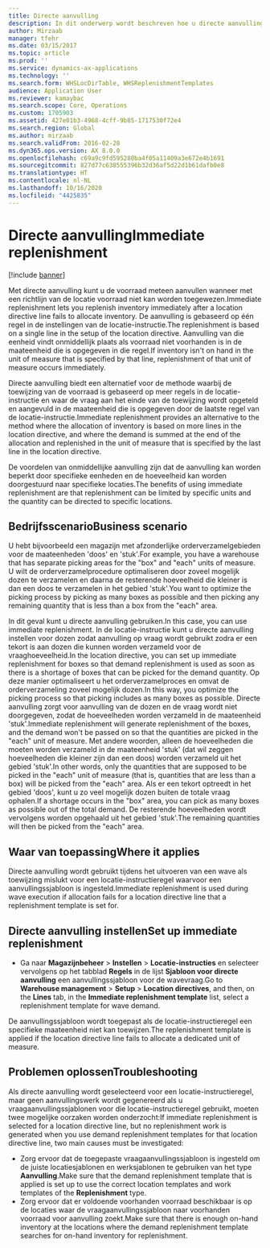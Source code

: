```yaml
---
title: Directe aanvulling
description: In dit onderwerp wordt beschreven hoe u directe aanvulling kunt gebruiken voor het aanvullen van voorraad wanneer met een richtlijn van de locatie voorraad niet kan worden toegewezen.
author: Mirzaab
manager: tfehr
ms.date: 03/15/2017
ms.topic: article
ms.prod: ''
ms.service: dynamics-ax-applications
ms.technology: ''
ms.search.form: WHSLocDirTable, WHSReplenishmentTemplates
audience: Application User
ms.reviewer: kamaybac
ms.search.scope: Core, Operations
ms.custom: 1705903
ms.assetid: 427e01b3-4968-4cff-9b85-1717530f72e4
ms.search.region: Global
ms.author: mirzaab
ms.search.validFrom: 2016-02-28
ms.dyn365.ops.version: AX 8.0.0
ms.openlocfilehash: c69a9c9fd595280ba4f05a11409a3e672e4b1691
ms.sourcegitcommit: 827d77c638555396b32d36af5d22d1b61dafb0e8
ms.translationtype: HT
ms.contentlocale: nl-NL
ms.lasthandoff: 10/16/2020
ms.locfileid: "4425835"
---
```

# <a name="immediate-replenishment"></a><span data-ttu-id="f0b03-103">Directe aanvulling</span><span class="sxs-lookup"><span data-stu-id="f0b03-103">Immediate replenishment</span></span>

[!include [banner](../includes/banner.md)]

<span data-ttu-id="f0b03-104">Met directe aanvulling kunt u de voorraad meteen aanvullen wanneer met een richtlijn van de locatie voorraad niet kan worden toegewezen.</span><span class="sxs-lookup"><span data-stu-id="f0b03-104">Immediate replenishment lets you replenish inventory immediately after a location directive line fails to allocate inventory.</span></span> <span data-ttu-id="f0b03-105">De aanvulling is gebaseerd op één regel in de instellingen van de locatie-instructie.</span><span class="sxs-lookup"><span data-stu-id="f0b03-105">The replenishment is based on a single line in the setup of the location directive.</span></span> <span data-ttu-id="f0b03-106">Aanvulling van die eenheid vindt onmiddellijk plaats als voorraad niet voorhanden is in de maateenheid die is opgegeven in die regel.</span><span class="sxs-lookup"><span data-stu-id="f0b03-106">If inventory isn't on hand in the unit of measure that is specified by that line, replenishment of that unit of measure occurs immediately.</span></span>

<span data-ttu-id="f0b03-107">Directe aanvulling biedt een alternatief voor de methode waarbij de toewijzing van de voorraad is gebaseerd op meer regels in de locatie-instructie en waar de vraag aan het einde van de toewijzing wordt opgeteld en aangevuld in de maateenheid die is opgegeven door de laatste regel van de locatie-instructie.</span><span class="sxs-lookup"><span data-stu-id="f0b03-107">Immediate replenishment provides an alternative to the method where the allocation of inventory is based on more lines in the location directive, and where the demand is summed at the end of the allocation and replenished in the unit of measure that is specified by the last line in the location directive.</span></span>

<span data-ttu-id="f0b03-108">De voordelen van onmiddellijke aanvulling zijn dat de aanvulling kan worden beperkt door specifieke eenheden en de hoeveelheid kan worden doorgestuurd naar specifieke locaties.</span><span class="sxs-lookup"><span data-stu-id="f0b03-108">The benefits of using immediate replenishment are that replenishment can be limited by specific units and the quantity can be directed to specific locations.</span></span>

## <a name="business-scenario"></a><span data-ttu-id="f0b03-109">Bedrijfsscenario</span><span class="sxs-lookup"><span data-stu-id="f0b03-109">Business scenario</span></span>

<span data-ttu-id="f0b03-110">U hebt bijvoorbeeld een magazijn met afzonderlijke orderverzamelgebieden voor de maateenheden 'doos' en 'stuk'.</span><span class="sxs-lookup"><span data-stu-id="f0b03-110">For example, you have a warehouse that has separate picking areas for the "box" and "each" units of measure.</span></span> <span data-ttu-id="f0b03-111">U wilt de orderverzamelprocedure optimaliseren door zoveel mogelijk dozen te verzamelen en daarna de resterende hoeveelheid die kleiner is dan een doos te verzamelen in het gebied 'stuk'.</span><span class="sxs-lookup"><span data-stu-id="f0b03-111">You want to optimize the picking process by picking as many boxes as possible and then picking any remaining quantity that is less than a box from the "each" area.</span></span>

<span data-ttu-id="f0b03-112">In dit geval kunt u directe aanvulling gebruiken.</span><span class="sxs-lookup"><span data-stu-id="f0b03-112">In this case, you can use immediate replenishment.</span></span> <span data-ttu-id="f0b03-113">In de locatie-instructie kunt u directe aanvulling instellen voor dozen zodat aanvulling op vraag wordt gebruikt zodra er een tekort is aan dozen die kunnen worden verzameld voor de vraaghoeveelheid.</span><span class="sxs-lookup"><span data-stu-id="f0b03-113">In the location directive, you can set up immediate replenishment for boxes so that demand replenishment is used as soon as there is a shortage of boxes that can be picked for the demand quantity.</span></span> <span data-ttu-id="f0b03-114">Op deze manier optimaliseert u het orderverzamelproces en omvat de orderverzameling zoveel mogelijk dozen.</span><span class="sxs-lookup"><span data-stu-id="f0b03-114">In this way, you optimize the picking process so that picking includes as many boxes as possible.</span></span> <span data-ttu-id="f0b03-115">Directe aanvulling zorgt voor aanvulling van de dozen en de vraag wordt niet doorgegeven, zodat de hoeveelheden worden verzameld in de maateenheid 'stuk'.</span><span class="sxs-lookup"><span data-stu-id="f0b03-115">Immediate replenishment will generate replenishment of the boxes, and the demand won't be passed on so that the quantities are picked in the "each" unit of measure.</span></span> <span data-ttu-id="f0b03-116">Met andere woorden, alleen de hoeveelheden die moeten worden verzameld in de maateenheid 'stuk' (dat wil zeggen hoeveelheden die kleiner zijn dan een doos) worden verzameld uit het gebied 'stuk'.</span><span class="sxs-lookup"><span data-stu-id="f0b03-116">In other words, only the quantities that are supposed to be picked in the "each" unit of measure (that is, quantities that are less than a box) will be picked from the "each" area.</span></span> <span data-ttu-id="f0b03-117">Als er een tekort optreedt in het gebied 'doos', kunt u zo veel mogelijk dozen buiten de totale vraag ophalen.</span><span class="sxs-lookup"><span data-stu-id="f0b03-117">If a shortage occurs in the "box" area, you can pick as many boxes as possible out of the total demand.</span></span> <span data-ttu-id="f0b03-118">De resterende hoeveelheden wordt vervolgens worden opgehaald uit het gebied 'stuk'.</span><span class="sxs-lookup"><span data-stu-id="f0b03-118">The remaining quantities will then be picked from the "each" area.</span></span>

## <a name="where-it-applies"></a><span data-ttu-id="f0b03-119">Waar van toepassing</span><span class="sxs-lookup"><span data-stu-id="f0b03-119">Where it applies</span></span>

<span data-ttu-id="f0b03-120">Directe aanvulling wordt gebruikt tijdens het uitvoeren van een wave als toewijzing mislukt voor een locatie-instructieregel waarvoor een aanvullingssjabloon is ingesteld.</span><span class="sxs-lookup"><span data-stu-id="f0b03-120">Immediate replenishment is used during wave execution if allocation fails for a location directive line that a replenishment template is set for.</span></span>

## <a name="set-up-immediate-replenishment"></a><span data-ttu-id="f0b03-121">Directe aanvulling instellen</span><span class="sxs-lookup"><span data-stu-id="f0b03-121">Set up immediate replenishment</span></span>

- <span data-ttu-id="f0b03-122">Ga naar **Magazijnbeheer** \> **Instellen** \> **Locatie-instructies** en selecteer vervolgens op het tabblad **Regels** in de lijst **Sjabloon voor directe aanvulling** een aanvullingssjabloon voor de wavevraag.</span><span class="sxs-lookup"><span data-stu-id="f0b03-122">Go to **Warehouse management** \> **Setup** \> **Location directives**, and then, on the **Lines** tab, in the **Immediate replenishment template** list, select a replenishment template for wave demand.</span></span>

<span data-ttu-id="f0b03-123">De aanvullingssjabloon wordt toegepast als de locatie-instructieregel een specifieke maateenheid niet kan toewijzen.</span><span class="sxs-lookup"><span data-stu-id="f0b03-123">The replenishment template is applied if the location directive line fails to allocate a dedicated unit of measure.</span></span>

## <a name="troubleshooting"></a><span data-ttu-id="f0b03-124">Problemen oplossen</span><span class="sxs-lookup"><span data-stu-id="f0b03-124">Troubleshooting</span></span>

<span data-ttu-id="f0b03-125">Als directe aanvulling wordt geselecteerd voor een locatie-instructieregel, maar geen aanvullingswerk wordt gegenereerd als u vraagaanvullingssjablonen voor die locatie-instructieregel gebruikt, moeten twee mogelijke oorzaken worden onderzocht:</span><span class="sxs-lookup"><span data-stu-id="f0b03-125">If immediate replenishment is selected for a location directive line, but no replenishment work is generated when you use demand replenishment templates for that location directive line, two main causes must be investigated:</span></span>

- <span data-ttu-id="f0b03-126">Zorg ervoor dat de toegepaste vraagaanvullingssjabloon is ingesteld om de juiste locatiesjablonen en werksjablonen te gebruiken van het type **Aanvulling**.</span><span class="sxs-lookup"><span data-stu-id="f0b03-126">Make sure that the demand replenishment template that is applied is set up to use the correct location templates and work templates of the **Replenishment** type.</span></span>
- <span data-ttu-id="f0b03-127">Zorg ervoor dat er voldoende voorhanden voorraad beschikbaar is op de locaties waar de vraagaanvullingssjabloon naar voorhanden voorraad voor aanvulling zoekt.</span><span class="sxs-lookup"><span data-stu-id="f0b03-127">Make sure that there is enough on-hand inventory at the locations where the demand replenishment template searches for on-hand inventory for replenishment.</span></span>
